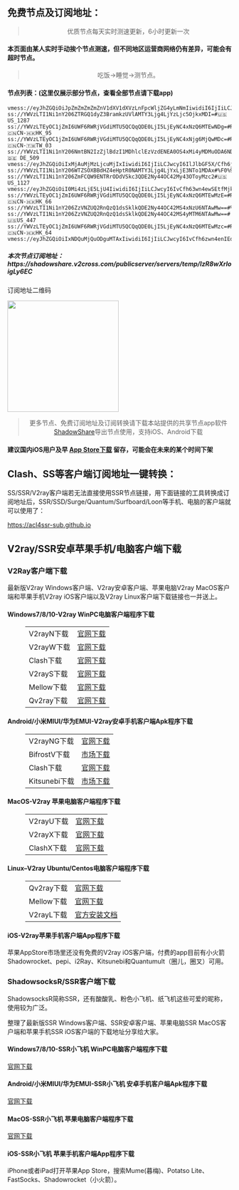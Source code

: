 
<h2>免费节点及订阅地址：</h2>
<blockquote>
<p style="text-align: center;">优质节点每天实时测速更新，6小时更新一次</p>
</blockquote>
<h4>本页面由某人实时手动挨个节点测速，但不同地区运营商网络仍有差异，可能会有超时节点。</h4>
<blockquote>
<p style="text-align: center;">吃饭->睡觉->测节点。</p>
</blockquote>
<h4>节点列表：(这里仅展示部分节点，查看全部节点请下载app)</h4>

```ss://YWVzLTI1Ni1nY206WEtGS2wyclVMaklwNzRAMTY3Ljg4LjYxLjE3NTo4MDA4#%F0%9F%87%BA%F0%9F%87%B8_US_%E7%BE%8E%E5%9B%BD
vmess://eyJhZGQiOiJpZmZmZmZmZnV1dXV1dXVzLnFpcWljZG4yLmNmIiwidiI6IjIiLCJwcyI6IlJlbGF5X/Cfh7rwn4e4VVMt8J+HuvCfh7hVU183OSIsInBvcnQiOjQ0MywiaWQiOiI1YTM2Y2NlNC0wNTI3LTRkMzYtYmY0YS02YzIxNWVmOWM1MjQiLCJhaWQiOiIwIiwibmV0Ijoid3MiLCJ0eXBlIjoiIiwiaG9zdCI6ImlmZmZmZmZmdXV1dXV1dXMucWlxaWNkbjIuY2YiLCJwYXRoIjoiLzVhMzZjY2U0LTA1MjctNGQzNi1iZjRhLTZjMjE1ZWY5YzUyNC12bWVzcyIsInRscyI6InRscyJ9
ss://YWVzLTI1Ni1nY206ZTRGQ1dyZ3BramkzUVlAMTY3Ljg4LjYzLjc5OjkxMDI=#🇺🇸US_1287
ss://YWVzLTEyOC1jZmI6UWF6RWRjVGdiMTU5QCQqQDE0LjI5LjEyNC4xNzQ6MTEwNDg=#Relay_🇨🇳CN-🇭🇰HK_95
ss://YWVzLTEyOC1jZmI6UWF6RWRjVGdiMTU5QCQqQDE0LjI5LjEyNC4xNjg6MjQwMDc=#Relay_🇨🇳CN-🇹🇼TW_03
ss://YWVzLTI1Ni1nY206NmtBN2IzZjlBdzI1MDhlclEzVzdENEA0OS4xMi4yMDMuODA6NDA5NjA=#🇩🇪 DE_509
vmess://eyJhZGQiOiIxMjAuMjMzLjcuMjIxIiwidiI6IjIiLCJwcyI6IlJlbGF5X/Cfh6jwn4ezQ04t8J+HuvCfh7hVU18xMiIsInBvcnQiOjMyMDA2LCJpZCI6IjIxZGNiZWM4LWVlZTgtM2QyMC04MmI2LWY4YzE2ZmU2ZGM4ZCIsImFpZCI6IjAiLCJuZXQiOiJ0Y3AiLCJ0eXBlIjoiIiwiaG9zdCI6IiIsInBhdGgiOiIvIiwidGxzIjoiIn0=
ss://YWVzLTI1Ni1nY206WTZSOXBBdHZ4eHptR0NAMTY3Ljg4LjYxLjE3NTo1MDAx#%F0%9F%87%BA%F0%9F%87%B8_US_%E7%BE%8E%E5%9B%BD
ss://YWVzLTI1Ni1nY206ZmFCQW9ENTRrODdVSkc3QDE2Ny44OC42My43OToyMzc2#🇺🇸US_1127
vmess://eyJhZGQiOiI0Mi4zLjE5LjU4IiwidiI6IjIiLCJwcyI6IvCfh63wn4ewSEtfMjk2IiwicG9ydCI6Mzk5OTksImlkIjoiMjFkY2JlYzgtZWVlOC0zZDIwLTgyYjYtZjhjMTZmZTZkYzhkIiwiYWlkIjoiMCIsIm5ldCI6InRjcCIsInR5cGUiOiIiLCJob3N0IjoiIiwicGF0aCI6Ii8iLCJ0bHMiOiJ0bHMifQ==
ss://YWVzLTEyOC1jZmI6UWF6RWRjVGdiMTU5QCQqQDE0LjI5LjEyNC4xNzQ6MTEwMzE=#Relay_🇨🇳CN-🇭🇰HK_66
ss://YWVzLTI1Ni1nY206ZzVNZUQ2RnQzQ1dsSklkQDE2Ny44OC42MS4xNzU6NTAwMw==#%F0%9F%87%BA%F0%9F%87%B8_US_%E7%BE%8E%E5%9B%BD
ss://YWVzLTI1Ni1nY206ZzVNZUQ2RnQzQ1dsSklkQDE2Ny44OC42MS4yMTM6NTAwMw==#🇺🇸US_447
ss://YWVzLTEyOC1jZmI6UWF6RWRjVGdiMTU5QCQqQDE0LjI5LjEyNC4xNzQ6MTEwMzc=#Relay_🇨🇳CN-🇭🇰HK_64
vmess://eyJhZGQiOiIxNDQuMjQuODguMTAxIiwidiI6IjIiLCJwcyI6IvCfh6zwn4enIEdCXzUzNCIsInBvcnQiOjE2ODMzLCJpZCI6ImY1NDI1Y2NmLTM5NDYtNGZiNC1lYjI0LTUzOTNkNzhhMzkyZiIsImFpZCI6IjAiLCJuZXQiOiJ0Y3AiLCJ0eXBlIjoiIiwiaG9zdCI6IiIsInBhdGgiOiIvIiwidGxzIjoiIn0=
```
<h5>本次节点订阅地址：https://shadowshare.v2cross.com/publicserver/servers/temp/IzR8wXrloigLy6EC</h5>
<p>订阅地址二维码</p>
<img src='http://shadowshare.v2cross.com/qrcode.png' width=250 height=250>
<blockquote style='text-align: center;'>更多节点、免费订阅地址及订阅转换请下载本站提供的共享节点app软件<a href='https://shadowshare.v2cross.com'>ShadowShare</a>导出节点使用，支持iOS、Android下载</blockquote>
<h4>建议国内iOS用户及早 <a href='https://apps.apple.com/cn/app/shadowshare/id1612647259'>App Store下载</a> 留存，可能会在未来的某个时间下架</h4>

<div class="nv-content-wrap entry-content">
<h2>Clash、SS等客户端订阅地址一键转换：</h2>
<p>SS/SSR/V2ray客户端若无法直接使用SSR节点链接，用下面链接的工具转换成订阅地址后，SSR/SSD/Surge/Quantum/Surfboard/Loon等手机、电脑的客户端就可以使用了：</p>
<p><a href="https://acl4ssr-sub.github.io" target="_blank" rel="noreferrer noopener nofollow">https://acl4ssr-sub.github.io</a></p>
<h2>V2ray/SSR安卓苹果手机/电脑客户端下载</h2>
<h3>V2Ray客户端下载</h3>
<p>最新版V2ray Windows客户端、V2ray安卓客户端、苹果电脑V2ray MacOS客户端和苹果手机V2ray iOS客户端以及V2ray Linux客户端下载链接也一并送上。</p>
<h4>Windows7/8/10-<strong>V2ray WinPC电脑客户端</strong>程序下载</h4>
<figure class="wp-block-table alignwide is-style-stripes"><table><tbody><tr><td>V2rayN下载</td><td><a href="https://github.com/2dust/v2rayN/releases" target="_blank" rel="noreferrer noopener">官网下载</a></td></tr><tr><td>V2rayW下载</td><td><a href="https://github.com/Cenmrev/V2RayW/releases" target="_blank" rel="noreferrer noopener">官网下载</a></td></tr><tr><td>Clash下载</td><td><a href="https://github.com/Fndroid/clash_for_windows_pkg/releases" target="_blank" rel="noreferrer noopener">官网下载</a></td></tr><tr><td>V2rayS下载</td><td><a href="https://github.com/Shinlor/V2RayS/releases" target="_blank" rel="noreferrer noopener">官网下载</a></td></tr><tr><td>Mellow下载</td><td><a href="https://github.com/mellow-io/mellow/releases" target="_blank" rel="noreferrer noopener">官网下载</a></td></tr><tr><td>Qv2ray下载</td><td><a href="https://github.com/Qv2ray/Qv2ray" target="_blank" rel="noreferrer noopener">官网下载</a></td></tr></tbody></table></figure>
<h4><strong>Android/小米MIUI/华为EMUI-V2ray安卓手机客户端</strong>Apk程序下载</h4>
<figure class="wp-block-table alignwide is-style-stripes"><table><tbody><tr><td>V2rayNG下载</td><td><a href="https://github.com/2dust/v2rayNG/releases" target="_blank" rel="noreferrer noopener">官网下载</a></td></tr><tr><td>BifrostV下载</td><td><a rel="noreferrer noopener" href="https://www.appsapk.com/downloading/latest/com.github.dawndiy.bifrostv-0.6.8.apk" target="_blank">市场下载</a></td></tr><tr><td>Clash下载</td><td><a href="https://github.com/Kr328/ClashForAndroid/releases" target="_blank" rel="noreferrer noopener">官网下载</a></td></tr><tr><td>Kitsunebi下载</td><td><a rel="noreferrer noopener" href="https://apkpure.com/kitsunebi/fun.kitsunebi.kitsunebi4android" target="_blank">市场下载</a></td></tr></tbody></table></figure>
<h4><strong>MacOS-V2ray <strong>苹果电脑</strong>客户端</strong>程序下载</h4>
<figure class="wp-block-table alignwide is-style-stripes"><table><tbody><tr><td>V2rayU下载</td><td><a href="https://github.com/yanue/V2rayU/releases" target="_blank" rel="noreferrer noopener">官网下载</a></td></tr><tr><td>V2rayX下载</td><td><a href="https://github.com/Cenmrev/V2RayX/releases" target="_blank" rel="noreferrer noopener">官网下载</a></td></tr><tr><td>ClashX下载</td><td><a href="https://github.com/yichengchen/clashX/releases" target="_blank" rel="noreferrer noopener">官网下载</a></td></tr></tbody></table></figure>
<h4><strong>Linux</strong>–<strong>V2ray Ubuntu/Centos电脑客户端</strong>程序下载</h4>
<figure class="wp-block-table alignwide is-style-stripes"><table><tbody><tr><td>Qv2ray下载</td><td><a href="https://github.com/Qv2ray/Qv2ray" target="_blank" rel="noreferrer noopener">官网下载</a></td></tr><tr><td>Mellow下载</td><td><a href="https://github.com/mellow-io/mellow/releases" target="_blank" rel="noreferrer noopener">官网下载</a></td></tr><tr><td>V2rayL下载</td><td><a rel="noreferrer noopener" href="https://github.com/jiangxufeng/v2rayL" target="_blank">官方安装文档</a></td></tr></tbody></table></figure>
<h4>iOS-<strong>V2ray苹果<strong>手机客户端</strong>App程序</strong>下载</h4>
<p>苹果AppStore市场里还没有免费的V2ray iOS客户端，付费的app目前有小火箭Shadowrocket、pepi、i2Ray、Kitsunebi和Quantumult（圈儿，圈叉）可用。</p>
<h3>ShadowsocksR/SSR客户端下载</h3>
<p>ShadowsocksR简称SSR，还有酸酸乳、粉色小飞机、纸飞机这些可爱的昵称，使用较为广泛。</p>
<p>整理了最新版SSR Windows客户端、SSR安卓客户端、苹果电脑SSR MacOS客户端和苹果手机SSR iOS客户端的下载地址分享给大家。</p>
<h4><strong>Windows7/8/10-<strong>SSR小飞机 WinPC电脑客户端</strong>程序下载</strong></h4>
<p><a rel="noreferrer noopener" href="https://github.com/shadowsocksrr/shadowsocksr-csharp/releases" target="_blank">官网下载</a></p>
<h4><strong><strong>Android/小米MIUI/华为EMUI-SSR小飞机 安卓手机客户端</strong>Apk程序下载</strong></h4>
<p><a rel="noreferrer noopener" href="https://github.com/shadowsocksrr/shadowsocksr-android/releases" target="_blank">官网下载</a></p>
<h4><strong><strong>MacOS-SSR小飞机 苹果电脑客户端</strong>程序下载</strong></h4>
<p><a href="https://github.com/qinyuhang/ShadowsocksX-NG-R/releases" target="_blank" rel="noreferrer noopener">官网下载</a></p>
<h4><strong>iOS-<strong>SSR小飞机 苹果手机客户端App程序</strong></strong>下载</h4>
<p>iPhone或者iPad打开苹果App Store，搜索Mume(暮梅)、Potatso Lite、FastSocks、Shadowrocket（小火箭）。</p>
